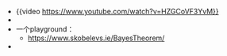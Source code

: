 - {{video https://www.youtube.com/watch?v=HZGCoVF3YvM}}
-
- 一个playground：
	- https://www.skobelevs.ie/BayesTheorem/
-
